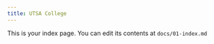 ```yaml
---
title: UTSA College
---
```


This is your index page. You can edit its contents at `docs/01-index.md`
